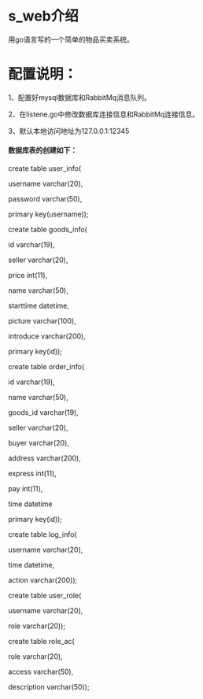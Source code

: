 # s_web介绍

用go语言写的一个简单的物品买卖系统。

# 配置说明：

1、配置好mysql数据库和RabbitMq消息队列。

2、在listene.go中修改数据库连接信息和RabbitMq连接信息。

3、默认本地访问地址为127.0.0.1:12345

#### 数据库表的创建如下：

create table user_info(

username varchar(20),

password varchar(50),

primary key(username));



create table goods_info(

id varchar(19),

seller varchar(20),

price int(11),

name varchar(50),

starttime datetime,

picture varchar(100),

introduce varchar(200),

primary key(id));



create table order_info(

id varchar(19),

name varchar(50),

goods_id varchar(19),

seller varchar(20),

buyer varchar(20),

address varchar(200),

express int(11),

pay int(11),

time datetime

primary key(id));



create table log_info(

username varchar(20),

time datetime,

action varchar(200));



create table user_role(

username varchar(20),

role varchar(20));



create table role_ac(

role varchar(20),

access varchar(50),

description varchar(50));





